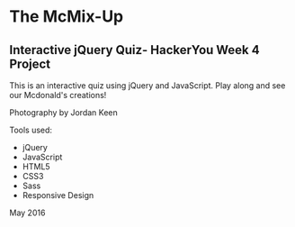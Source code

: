 # The McMix-Up

## Interactive jQuery Quiz- HackerYou Week 4 Project

This is an interactive quiz using jQuery and JavaScript. 
Play along and see our Mcdonald's creations!

Photography by Jordan Keen

Tools used:

- jQuery
- JavaScript
- HTML5
- CSS3
- Sass
- Responsive Design

May 2016